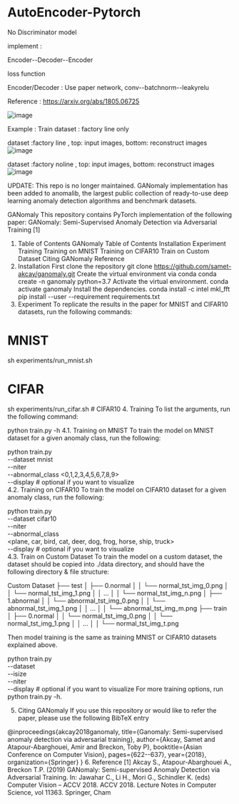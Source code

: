# AutoEncoder-Pytorch

No Discriminator model 

implement :

Encoder--Decoder--Encoder

loss function

Encoder/Decoder : Use paper network, conv--batchnorm--leakyrelu

Reference : https://arxiv.org/abs/1805.06725

![image](https://user-images.githubusercontent.com/58428559/187032363-003a6ef7-82b6-4829-a72f-000c9e4a1d86.png)

Example :
Train dataset : factory line only

dataset :factory line , top: input images, bottom: reconstruct images
![image](https://user-images.githubusercontent.com/58428559/187033159-156e3b7d-35e9-4720-8c05-7420a7dda0eb.png)

dataset :factory noline , top: input images, bottom: reconstruct images
![image](https://user-images.githubusercontent.com/58428559/187033196-c5d015a6-b71d-4bfd-a38a-cdae8e889455.png)


UPDATE:
This repo is no longer maintained. GANomaly implementation has been added to anomalib, the largest public collection of ready-to-use deep learning anomaly detection algorithms and benchmark datasets.

GANomaly
This repository contains PyTorch implementation of the following paper: GANomaly: Semi-Supervised Anomaly Detection via Adversarial Training [1]

1. Table of Contents
GANomaly
Table of Contents
Installation
Experiment
Training
Training on MNIST
Training on CIFAR10
Train on Custom Dataset
Citing GANomaly
Reference
2. Installation
First clone the repository
git clone https://github.com/samet-akcay/ganomaly.git
Create the virtual environment via conda
conda create -n ganomaly python=3.7
Activate the virtual environment.
conda activate ganomaly
Install the dependencies.
conda install -c intel mkl_fft
pip install --user --requirement requirements.txt
3. Experiment
To replicate the results in the paper for MNIST and CIFAR10 datasets, run the following commands:

# MNIST
sh experiments/run_mnist.sh

# CIFAR
sh experiments/run_cifar.sh # CIFAR10
4. Training
To list the arguments, run the following command:

python train.py -h
4.1. Training on MNIST
To train the model on MNIST dataset for a given anomaly class, run the following:

python train.py \
    --dataset mnist                         \
    --niter <number-of-epochs>              \
    --abnormal_class <0,1,2,3,4,5,6,7,8,9>  \
    --display                               # optional if you want to visualize     
4.2. Training on CIFAR10
To train the model on CIFAR10 dataset for a given anomaly class, run the following:

python train.py \
    --dataset cifar10                                                   \
    --niter <number-of-epochs>                                          \
    --abnormal_class                                                    \
        <plane, car, bird, cat, deer, dog, frog, horse, ship, truck>    \
    --display                       # optional if you want to visualize        
4.3. Train on Custom Dataset
To train the model on a custom dataset, the dataset should be copied into ./data directory, and should have the following directory & file structure:

Custom Dataset
├── test
│   ├── 0.normal
│   │   └── normal_tst_img_0.png
│   │   └── normal_tst_img_1.png
│   │   ...
│   │   └── normal_tst_img_n.png
│   ├── 1.abnormal
│   │   └── abnormal_tst_img_0.png
│   │   └── abnormal_tst_img_1.png
│   │   ...
│   │   └── abnormal_tst_img_m.png
├── train
│   ├── 0.normal
│   │   └── normal_tst_img_0.png
│   │   └── normal_tst_img_1.png
│   │   ...
│   │   └── normal_tst_img_t.png

Then model training is the same as training MNIST or CIFAR10 datasets explained above.

python train.py                     \
    --dataset <name-of-the-data>    \
    --isize <image-size>            \
    --niter <number-of-epochs>      \
    --display                       # optional if you want to visualize
For more training options, run python train.py -h.

5. Citing GANomaly
If you use this repository or would like to refer the paper, please use the following BibTeX entry

@inproceedings{akcay2018ganomaly,
  title={Ganomaly: Semi-supervised anomaly detection via adversarial training},
  author={Akcay, Samet and Atapour-Abarghouei, Amir and Breckon, Toby P},
  booktitle={Asian Conference on Computer Vision},
  pages={622--637},
  year={2018},
  organization={Springer}
}
6. Reference
[1] Akcay S., Atapour-Abarghouei A., Breckon T.P. (2019) GANomaly: Semi-supervised Anomaly Detection via Adversarial Training. In: Jawahar C., Li H., Mori G., Schindler K. (eds) Computer Vision – ACCV 2018. ACCV 2018. Lecture Notes in Computer Science, vol 11363. Springer, Cham
